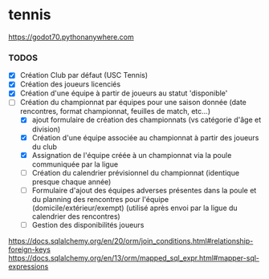 # tennis

https://godot70.pythonanywhere.com

### TODOS
- [x] Création Club par défaut (USC Tennis)
- [x] Création des joueurs licenciés
- [x] Création d'une équipe à partir de joueurs au statut 'disponible'
- [ ] Création du championnat par équipes pour une saison donnée (date rencontres, format championnat, feuilles de match, etc...)
  - [x] ajout formulaire de création des championnats (vs catégorie d'âge et division)
  - [x] Création d'une équipe associée au championnat à partir des joueurs du club
  - [x] Assignation de l'équipe créée à un championnat via la poule communiquée par la ligue
  - [ ] Création du calendrier prévisionnel du championnat (identique presque chaque année)
  - [ ] Formulaire d'ajout des équipes adverses présentes dans la poule et du planning des rencontres pour l'équipe (domicile/extérieur/exempt) (utilisé après envoi par la ligue du calendrier des rencontres)
  - [ ] Gestion des disponibilités joueurs

https://docs.sqlalchemy.org/en/20/orm/join_conditions.html#relationship-foreign-keys
https://docs.sqlalchemy.org/en/13/orm/mapped_sql_expr.html#mapper-sql-expressions
